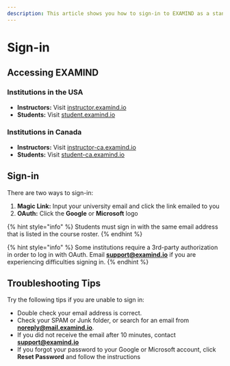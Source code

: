 ```yaml
---
description: This article shows you how to sign-in to EXAMIND as a standalone product.
---
```


# Sign-in

## Accessing EXAMIND

### Institutions in the USA

* **Instructors:** Visit [instructor.examind.io](https://instructor.examind.io)
* **Students:** Visit [student.examind.io](https://student.examind.io/)

### Institutions in Canada

* **Instructors:** Visit [instructor-ca.examind.io](https://instructor-ca.examind.io)
* **Students:** Visit [student-ca.examind.io](https://student-ca.examind.io/)

## Sign-in

There are two ways to sign-in:

1. **Magic Link:** Input your university email and click the link emailed to you
2. **OAuth:** Click the **Google** or **Microsoft** logo

{% hint style="info" %}
Students must sign in with the same email address that is listed in the course roster.
{% endhint %}

{% hint style="info" %}
Some institutions require a 3rd-party authorization in order to log in with OAuth. Email [**support@examind.io**](mailto:support@examind.io) if you are experiencing difficulties signing in.
{% endhint %}

## Troubleshooting Tips

Try the following tips if you are unable to sign in:

* Double check your email address is correct.
* Check your SPAM or Junk folder, or search for an email from **noreply@mail.examind.io**.
* If you did not receive the email after 10 minutes, contact [**support@examind.io**](mailto:support@examind.io)
* If you forgot your password to your Google or Microsoft account, click **Reset Password** and follow the instructions

